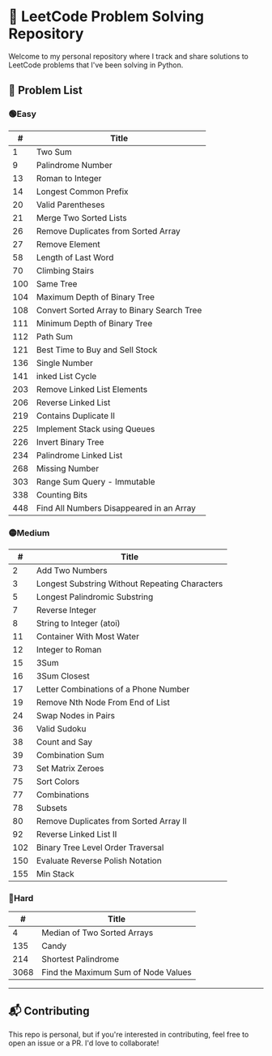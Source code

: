 # 🚀 LeetCode Problem Solving Repository

Welcome to my personal repository where I track and share solutions to LeetCode problems that I've been solving in Python.

## 🧩 Problem List

### 🟢Easy

| #      | Title                                        |
|--------|----------------------------------------------|
| 1      | Two Sum                                      |
| 9      | Palindrome Number                            | 
| 13     | Roman to Integer                             | 
| 14     |  Longest Common Prefix                       | 
| 20     |  Valid Parentheses                           | 
| 21     |  Merge Two Sorted Lists                      | 
| 26     |  Remove Duplicates from Sorted Array         | 
| 27     |  Remove Element                              | 
| 58     |  Length of Last Word                         | 
| 70     |  Climbing Stairs                             | 
| 100    |  Same Tree                                   | 
| 104    |  Maximum Depth of Binary Tree                | 
| 108    |  Convert Sorted Array to Binary Search Tree  | 
| 111    |  Minimum Depth of Binary Tree                | 
| 112    |  Path Sum                                    | 
| 121    |  Best Time to Buy and Sell Stock             |
| 136    |  Single Number                               |
| 141    |  inked List Cycle            |
| 203    |  Remove Linked List Elements            |
| 206    |  Reverse Linked List           |
| 219    |  Contains Duplicate II            |
| 225    |  Implement Stack using Queues            |
| 226    |  Invert Binary Tree            |
|234| Palindrome Linked List|
|268| Missing Number|
|303| Range Sum Query - Immutable|
|338| Counting Bits|
|448| Find All Numbers Disappeared in an Array|




### 🟡Medium

| #      | Title                                             |
|--------|---------------------------------------------------|
| 2      | Add Two Numbers                                   |
| 3      | Longest Substring Without Repeating Characters    | 
| 5      | Longest Palindromic Substring                     | 
| 7      | Reverse Integer                                   | 
| 8      | String to Integer (atoi)                          | 
| 11     | Container With Most Water                         | 
| 12     | Integer to Roman                                  | 
| 15     | 3Sum                                              | 
| 16     | 3Sum Closest                                      | 
| 17     | Letter Combinations of a Phone Number |
| 19     | Remove Nth Node From End of List |
| 24     | Swap Nodes in Pairs |
| 36     | Valid Sudoku |
| 38     | Count and Say |
| 39     | Combination Sum |
| 73     | Set Matrix Zeroes |
| 75     | Sort Colors |
| 77     | Combinations |
| 78     | Subsets |
|80 | Remove Duplicates from Sorted Array II|
|92 | Reverse Linked List II|
|102 | Binary Tree Level Order Traversal|
|150 | Evaluate Reverse Polish Notation|
|155 | Min Stack|





### 🔴Hard

| #      | Title                                             |
|--------|---------------------------------------------------|
| 4      | Median of Two Sorted Arrays                       |
| 135    | Candy                       |
| 214    | Shortest Palindrome                               | 
| 3068   | Find the Maximum Sum of Node Values               | 


---

## 📬 Contributing
This repo is personal, but if you're interested in contributing, feel free to open an issue or a PR. I'd love to collaborate!
